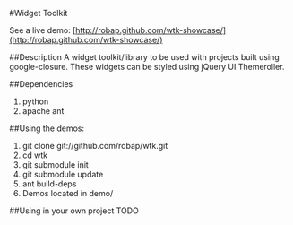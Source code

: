 #Widget Toolkit

See a live demo: [http://robap.github.com/wtk-showcase/](http://robap.github.com/wtk-showcase/)

##Description
A widget toolkit/library to be used with projects built using google-closure.
These widgets can be styled using jQuery UI Themeroller.

##Dependencies
1. python
2. apache ant

##Using the demos:
1. git clone git://github.com/robap/wtk.git
2. cd wtk
3. git submodule init
4. git submodule update
5. ant build-deps
6. Demos located in demo/

##Using in your own project
TODO
